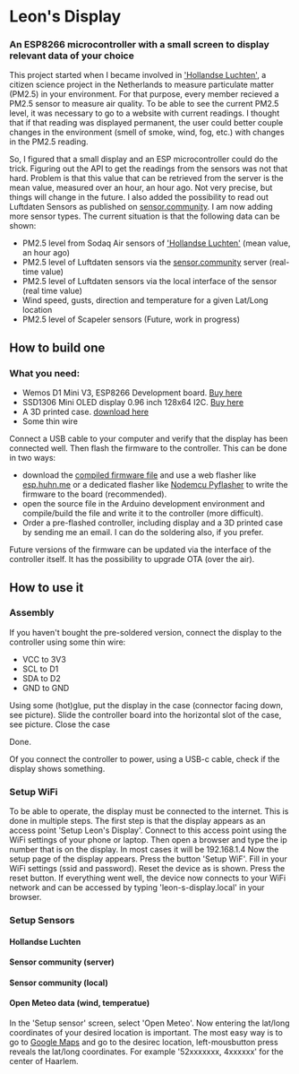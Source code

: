 # Leon's Display
### An ESP8266 microcontroller with a small screen to display relevant data of your choice

This project started when I became involved in ['Hollandse Luchten'](https://hollandse-luchten.org), a citizen science project in the Netherlands to measure particulate matter (PM2.5) in your environment. For that purpose, every member recieved a PM2.5 sensor to measure air quality. To be able to see the current PM2.5 level, it was necessary to go to a website with current readings. I thought that if that reading was displayed permanent, the user could better couple changes in the environment (smell of smoke, wind, fog, etc.) with changes in the PM2.5 reading.

So, I figured that a small display and an ESP microcontroller could do the trick. Figuring out the API to get the readings from the sensors was not that hard. Problem is that this value that can be retrieved from the server is the mean value, measured over an hour, an hour ago. Not very precise, but things will change in the future. I also added the possibility to read out Luftdaten Sensors as published on [sensor.community](https://sensor.community). I am now adding more sensor types. The current situation is that the following data can be shown:
* PM2.5 level from Sodaq Air sensors of ['Hollandse Luchten'](https://hollandse-luchten.org) (mean value, an hour ago)
* PM2.5 level of Luftdaten sensors via the [sensor.community](https://sensor.community) server (real-time value)
* PM2.5 level of Luftdaten sensors via the local interface of the sensor (real time value)
* Wind speed, gusts, direction and temperature for a given Lat/Long location
* PM2.5 level of Scapeler sensors (Future, work in progress)

## How to build one

### What you need:
* Wemos D1 Mini V3, ESP8266 Development board. [Buy here](https://www.otronic.nl/en/wemos-d1-mini-v3-esp8266-wifi-ch340-development-bo.html)
* SSD1306 Mini OLED display 0.96 inch 128x64 I2C. [Buy here](https://www.otronic.nl/en/mini-oled-display-white-096-inch-128x64-i2c.html)
* A 3D printed case. [download here](https://www.thingiverse.com/thing:2884823)
* Some thin wire

 
Connect a USB cable to your computer and verify that the display has been connected well. Then flash the firmware to the controller. This can be done in two ways:
* download the [compiled firmware file](https://github.com/Wubbe/Leon-s-display/blob/main/Leon-s-display.ino.bin) and use a web flasher like [esp.huhn.me](https://esp.huhn.me/) or a dedicated flasher like [Nodemcu Pyflasher](https://github.com/marcelstoer/nodemcu-pyflasher) to write the firmware to the board (recommended).
* open the source file in the Arduino development environment and compile/build the file and write it to the controller (more difficult).
* Order a pre-flashed controller, including display and a 3D printed case by sending me an email. I can do the soldering also, if you prefer.

Future versions of the firmware can be updated via the interface of the controller itself. It has the possibility to upgrade OTA (over the air).

## How to use it

### Assembly

If you haven't bought the pre-soldered version, connect the display to the controller using some thin wire:
* VCC to 3V3
* SCL to D1
* SDA to D2
* GND to GND

Using some (hot)glue, put the display in the case (connector facing down, see picture).
Slide the controller board into the horizontal slot of the case, see picture.
Close the case

Done.

Of you connect the controller to power, using a USB-c cable, check if the display shows something.

### Setup WiFi

To be able to operate, the display must be connected to the internet. This is done in multiple steps. The first step is that the display appears as an access point 'Setup Leon's Display'.
Connect to this access point using the WiFi settings of your phone or laptop. Then open a browser and type the ip number that is on the display. In most cases it will be 192.168.1.4
Now the setup page of the display appears. Press the button 'Setup WiF'. Fill in your WiFi settings (ssid and password). Reset the device as is shown. Press the reset button.
If everything went well, the device now connects to your WiFi network and can be accessed by typing 'leon-s-display.local' in your browser.

### Setup Sensors

#### Hollandse Luchten
#### Sensor community (server)
#### Sensor community (local)
#### Open Meteo data (wind, temperatue)

In the 'Setup sensor' screen, select 'Open Meteo'. Now entering the lat/long coordinates of your desired location is important. The most easy way is to go to [Google Maps](https://maps.google.com) and go to the desirec location, left-mousbutton press reveals the lat/long coordinates. For example '52xxxxxxx, 4xxxxxx' for the center of Haarlem.
